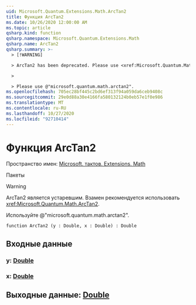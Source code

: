 ```yaml
---
uid: Microsoft.Quantum.Extensions.Math.ArcTan2
title: Функция ArcTan2
ms.date: 10/26/2020 12:00:00 AM
ms.topic: article
qsharp.kind: function
qsharp.namespace: Microsoft.Quantum.Extensions.Math
qsharp.name: ArcTan2
qsharp.summary: >-
  > [!WARNING]

  > ArcTan2 has been deprecated. Please use <xref:Microsoft.Quantum.Math.ArcTan2> instead.

  >

  > Please use @"microsoft.quantum.math.arctan2".
ms.openlocfilehash: 705ec28bf445c2bd6ef313f94a059da6ceb9408c
ms.sourcegitcommit: 29e0d88a30e4166fa580132124b0eb57e1f0e986
ms.translationtype: MT
ms.contentlocale: ru-RU
ms.lasthandoff: 10/27/2020
ms.locfileid: "92710414"
---
```

# <a name="arctan2-function"></a>Функция ArcTan2

Пространство имен: [Microsoft. тактов. Extensions. Math](xref:Microsoft.Quantum.Extensions.Math)

Пакеты [](https://nuget.org/packages/)


> [!WARNING]
> ArcTan2 является устаревшим. Взамен рекомендуется использовать <xref:Microsoft.Quantum.Math.ArcTan2>.
>
> Используйте @"microsoft.quantum.math.arctan2".



```qsharp
function ArcTan2 (y : Double, x : Double) : Double
```


## <a name="input"></a>Входные данные

### <a name="y--double"></a>y: [Double](xref:microsoft.quantum.lang-ref.double)




### <a name="x--double"></a>x: [Double](xref:microsoft.quantum.lang-ref.double)





## <a name="output--double"></a>Выходные данные: [Double](xref:microsoft.quantum.lang-ref.double)

